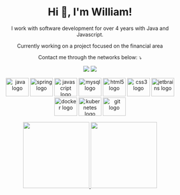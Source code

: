 <h1 align="center">Hi 👋, I'm William!</h1>

<p align="center"> 
I work with software development for over 4 years with Java and Javascript.
</p>
<p align="center"> 
Currently working on a project focused on the financial area
</p>

 <p align="center">
  Contact me through the networks below: ⤵️
</p>
 <p align="center">

 <a href="https://www.linkedin.com/in/willbigas/" target="_blank" alt="Linkedin">
  <img src="https://img.shields.io/badge/Linkedin-0077B5?style=for-the-badge&logo=linkedin&logoColor=white&link=https://www.linkedin.com/in/willbigas/" /></a>

<a href="https://api.whatsapp.com/send?phone=5548996822475&text=Ol%C3%A1!%20Que%20bom%20que%20entrou%20em%20contato.%20Assim%20que%20poss%C3%ADvel%20responderei%2C%20ok%3F!%20%F0%9F%98%89" target="_blank" alt="WhatsApp">
  <img src="https://img.shields.io/badge/WhatsApp-25D366?style=for-the-badge&logo=whatsapp&logoColor=white&link=https://api.whatsapp.com/send?phone=5548996822475&text=Ol%C3%A1!%20Que%20bom%20que%20entrou%20em%20contato.%20Assim%20que%20poss%C3%ADvel%20responderei%2C%20ok%3F!%20%F0%9F%98%89"/></a>

<div align="center">
  <img src="https://cdn.jsdelivr.net/gh/devicons/devicon/icons/java/java-original-wordmark.svg" height="50" width="62" alt="java logo"  />
  <img src="https://cdn.jsdelivr.net/gh/devicons/devicon/icons/spring/spring-original-wordmark.svg" height="50" width="62" alt="spring logo"  />
  <img src="https://cdn.jsdelivr.net/gh/devicons/devicon/icons/javascript/javascript-plain.svg" height="50" width="62" alt="javascript logo"  />
  <img src="https://cdn.jsdelivr.net/gh/devicons/devicon/icons/mysql/mysql-original-wordmark.svg" height="50" width="62" alt="mysql logo"  />
  <img src="https://cdn.jsdelivr.net/gh/devicons/devicon/icons/html5/html5-original-wordmark.svg" height="50" width="62" alt="html5 logo"  />
  <img src="https://cdn.jsdelivr.net/gh/devicons/devicon/icons/css3/css3-original-wordmark.svg" height="50" width="62" alt="css3 logo"  />
  <img src="https://cdn.jsdelivr.net/gh/devicons/devicon/icons/jetbrains/jetbrains-original.svg" height="50" width="62" alt="jetbrains logo"  />
  <img src="https://cdn.jsdelivr.net/gh/devicons/devicon/icons/docker/docker-original-wordmark.svg" height="50" width="62" alt="docker logo"  />
  <img src="https://cdn.jsdelivr.net/gh/devicons/devicon/icons/kubernetes/kubernetes-plain-wordmark.svg" height="50" width="62" alt="kubernetes logo"  />
  <img src="https://cdn.jsdelivr.net/gh/devicons/devicon/icons/git/git-original-wordmark.svg" height="50" width="62" alt="git logo"  />
</div>
</p>

<div align="center">
  <a href="https://github.com/willbigas">
  <img height="180em" src="https://github-readme-stats.vercel.app/api?username=willbigas&show_icons=true&theme=dracula&include_all_commits=true&count_private=true"/>
  <img height="180em" src="https://github-readme-stats.vercel.app/api/top-langs/?username=willbigas&layout=compact&langs_count=7&theme=dracula"/>
</div>





